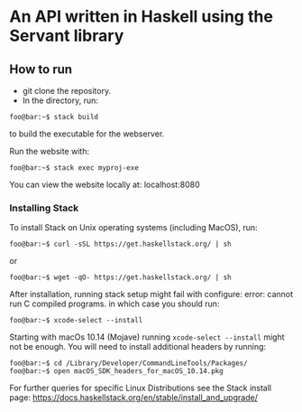 # An API written in Haskell using the Servant library

## How to run
- git clone the repository.
- In the directory, run:

```console
foo@bar:~$ stack build
```

to build the executable for the webserver.

Run the website with:
```console
foo@bar:~$ stack exec myproj-exe
```

You can view the website locally at: localhost:8080

### Installing Stack

To install Stack on Unix operating systems (including MacOS), run:
```console
foo@bar:~$ curl -sSL https://get.haskellstack.org/ | sh
```
or
```console
foo@bar:~$ wget -qO- https://get.haskellstack.org/ | sh
```

After installation, running stack setup might fail with configure: error: cannot run C compiled programs. in which case you should run:
```console
foo@bar:~$ xcode-select --install
```
Starting with macOs 10.14 (Mojave) running `xcode-select --install` might not be enough. You will need to install additional headers by running:
```console
foo@bar:~$ cd /Library/Developer/CommandLineTools/Packages/
foo@bar:~$ open macOS_SDK_headers_for_macOS_10.14.pkg
```

For further queries for specific Linux Distributions see the Stack install page:
https://docs.haskellstack.org/en/stable/install_and_upgrade/
